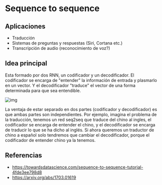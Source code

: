 # Sequence to sequence


## Aplicaciones
* Traducción
* Sistemas de preguntas y respuestas (Siri, Cortana etc.)
* Transcripción de audio (reconocimiento de voz?)

## Idea principal

Esta formado por dos RNN, un codificador y un decodificador. El codificador se encarga de "entender" la información de entrada y plasmarlo en un vector. Y el decodificador "traduce" el vector de una forma determinada para que sea entendible.

![img](http://suriyadeepan.github.io/img/seq2seq/seq2seq2.png)

La ventaja de estar separado en dos partes (codificador y decodificador) es que ambas partes son independientes. Por ejemplo, imagina el problema de la traducción, tenemos un red seq2seq que traduce del chino al ingles, el codificador se encarga de entender el chino, y el decodificador se encarga de traducir lo que se ha dicho al inglés. Si ahora queremos un traductor de chino a español solo tendremos que cambiar el decodificador, porque el codificador de entender chino ya la tenemos.

## Referencias

* https://towardsdatascience.com/sequence-to-sequence-tutorial-4fde3ee798d8
* https://arxiv.org/abs/1703.01619
